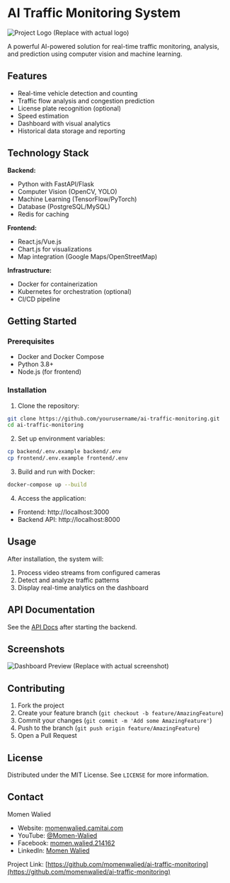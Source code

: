 # AI Traffic Monitoring System

![Project Logo](https://via.placeholder.com/150) (Replace with actual logo)

A powerful AI-powered solution for real-time traffic monitoring, analysis, and prediction using computer vision and machine learning.

## Features

- Real-time vehicle detection and counting
- Traffic flow analysis and congestion prediction
- License plate recognition (optional)
- Speed estimation
- Dashboard with visual analytics
- Historical data storage and reporting

## Technology Stack

**Backend:**
- Python with FastAPI/Flask
- Computer Vision (OpenCV, YOLO)
- Machine Learning (TensorFlow/PyTorch)
- Database (PostgreSQL/MySQL)
- Redis for caching

**Frontend:**
- React.js/Vue.js
- Chart.js for visualizations
- Map integration (Google Maps/OpenStreetMap)

**Infrastructure:**
- Docker for containerization
- Kubernetes for orchestration (optional)
- CI/CD pipeline

## Getting Started

### Prerequisites

- Docker and Docker Compose
- Python 3.8+
- Node.js (for frontend)

### Installation

1. Clone the repository:
```bash
git clone https://github.com/yourusername/ai-traffic-monitoring.git
cd ai-traffic-monitoring
```

2. Set up environment variables:
```bash
cp backend/.env.example backend/.env
cp frontend/.env.example frontend/.env
```

3. Build and run with Docker:
```bash
docker-compose up --build
```

4. Access the application:
- Frontend: http://localhost:3000
- Backend API: http://localhost:8000

## Usage

After installation, the system will:
1. Process video streams from configured cameras
2. Detect and analyze traffic patterns
3. Display real-time analytics on the dashboard

## API Documentation

See the [API Docs](http://localhost:8000/docs) after starting the backend.

## Screenshots

![Dashboard Preview](https://via.placeholder.com/600x400) (Replace with actual screenshot)

## Contributing

1. Fork the project
2. Create your feature branch (`git checkout -b feature/AmazingFeature`)
3. Commit your changes (`git commit -m 'Add some AmazingFeature'`)
4. Push to the branch (`git push origin feature/AmazingFeature`)
5. Open a Pull Request

## License

Distributed under the MIT License. See `LICENSE` for more information.

## Contact

Momen Walied
- Website: [momenwalied.camitai.com](https://momenwalied.camitai.com)
- YouTube: [@Momen-Walied](https://www.youtube.com/@Momen-Walied)
- Facebook: [momen.walied.214162](https://www.facebook.com/momen.walied.214162)
- LinkedIn: [Momen Walied](https://www.linkedin.com/in/momen-walied-635146235/)

Project Link: [https://github.com/momenwalied/ai-traffic-monitoring](https://github.com/momenwalied/ai-traffic-monitoring)
